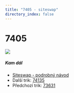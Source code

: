 ```yaml
---
title: "7405 - siteswap"
directory_index: false
---
```


# 7405

![](/animace/siteswap/7405.gif)

##### Kam dál

- [Siteswap - podrobný návod](/siteswap.html "Podrobné vysvětlení siteswapů..")
- Další trik: [74135](74135.html "Siteswap 74135")
- Předchozí trik: [73631](73631.html "Siteswap 73631")

